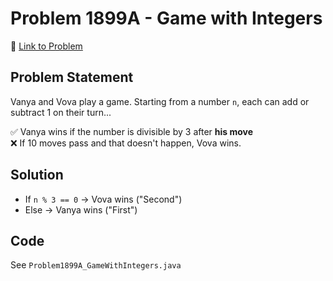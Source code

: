 # Problem 1899A - Game with Integers

📄 [Link to Problem](https://codeforces.com/problemset/problem/1899/A)

## Problem Statement
Vanya and Vova play a game. Starting from a number `n`, each can add or subtract 1 on their turn...

✅ Vanya wins if the number is divisible by 3 after **his move**  
❌ If 10 moves pass and that doesn't happen, Vova wins.

## Solution
- If `n % 3 == 0` → Vova wins ("Second")
- Else → Vanya wins ("First")

## Code
See `Problem1899A_GameWithIntegers.java`
